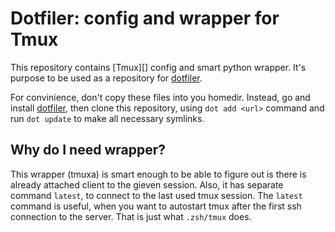 Dotfiler: config and wrapper for Tmux
=====================================

This repository contains [Tmux][] config and smart python wrapper.
It's purpose to be used as a repository for [dotfiler][].

For convinience, don't copy these files into you homedir. Instead,
go and install [dotfiler][], then clone this repository, using
`dot add <url>` command and run `dot update` to make all necessary
symlinks.

Why do I need wrapper?
----------------------

This wrapper (tmuxa) is smart enough to be able to figure out is there is
already attached client to the gieven session. Also, it has separate
command `latest`, to connect to the last used tmux session. The `latest`
command is useful, when you want to autostart tmux after the first ssh
connection to the server. That is just what `.zsh/tmux` does.

[dotfiler]: https://github.com/svetlyak40wt/dotfiler